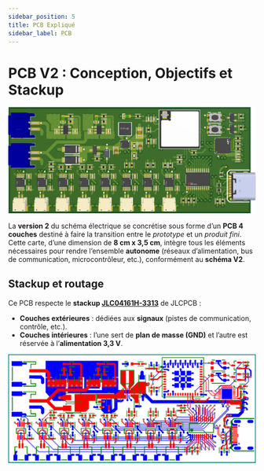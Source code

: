 ```yaml
---
sidebar_position: 5
title: PCB Expliqué
sidebar_label: PCB
---
```


# PCB V2 : Conception, Objectifs et Stackup

![PCB 3D](./3D.png)

La **version 2** du schéma électrique se concrétise sous forme d’un **PCB 4 couches** destiné à faire la transition entre le *prototype* et un *produit fini*. Cette carte, d’une dimension de **8 cm x 3,5 cm**, intègre tous les éléments nécessaires pour rendre l’ensemble **autonome** (réseaux d’alimentation, bus de communication, microcontrôleur, etc.), conformément au **schéma V2**.

## Stackup et routage
Ce PCB respecte le **stackup [JLC04161H-3313](https://jlcpcb.com/)** de JLCPCB :

- **Couches extérieures** : dédiées aux **signaux** (pistes de communication, contrôle, etc.).  
- **Couches intérieures** : l’une sert de **plan de masse (GND)** et l’autre est réservée à l’**alimentation 3,3 V**.

![Stackup](./layers.png)
